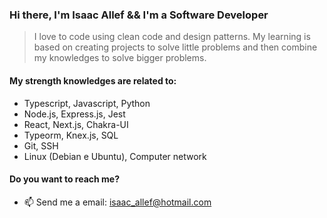 
### Hi there, I'm Isaac Allef && I'm a Software Developer

> I love to code using clean code and design patterns. My learning is based on creating projects to solve little problems and then combine my knowledges to solve bigger problems.

#### My strength knowledges are related to:
- Typescript, Javascript, Python
- Node.js, Express.js, Jest
- React, Next.js, Chakra-UI
- Typeorm, Knex.js, SQL
- Git, SSH
- Linux (Debian e Ubuntu), Computer network

#### Do you want to reach me?
- 📫 Send me a email: isaac_allef@hotmail.com

<!--
**isaac-allef/isaac-allef** is a ✨ _special_ ✨ repository because its `README.md` (this file) appears on your GitHub profile.

Here are some ideas to get you started:

- 🔭 I’m currently working on ...
- 🌱 I’m currently learning ...
- 👯 I’m looking to collaborate on ...
- 🤔 I’m looking for help with ...
- 💬 Ask me about ...
- 📫 How to reach me: ...
- 😄 Pronouns: ...
- ⚡ Fun fact: ...
-->
